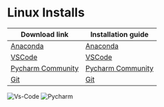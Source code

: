 # Linux Installs



| Download link                                                  | Installation guide                    |
| -------------------------------------------------------------- | -----------------------------|
| [Anaconda](https://www.anaconda.com/products/distribution#Downloads)     | [Anaconda](https://docs.anaconda.com/anaconda/install/linux/)         |
| [VSCode](https://code.visualstudio.com/Download)            |[VSCode](https://code.visualstudio.com/docs/setup/linux)             |
| [Pycharm Community](https://www.jetbrains.com/pycharm/download/#section=linux)| [Pycharm Community](https://www.jetbrains.com/help/pycharm/installation-guide.html#standalone)        |
| [Git](https://git-scm.com/download/linux)                      |[Git](https://git-scm.com/download/linux)  |


![Vs-Code](https://user-images.githubusercontent.com/70502261/218309293-3300558d-7cfb-4e90-b952-73801c36633a.png)
![Pycharm](https://user-images.githubusercontent.com/70502261/218309301-ff15bb5f-36e4-4ba7-b717-baa8f0c18da7.png)
